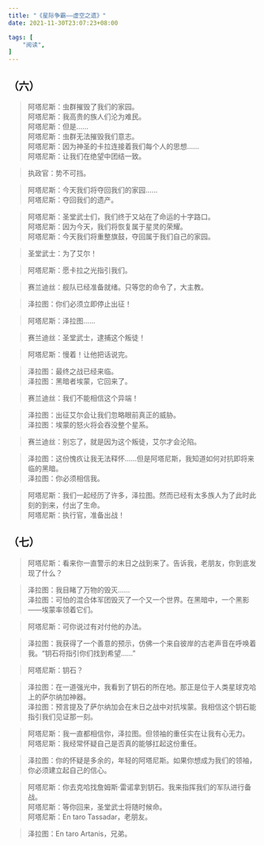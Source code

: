 ```yaml
---
title: "《星际争霸——虚空之遗》"
date: 2021-11-30T23:07:23+08:00

tags: [
    "阅读",
]
--- 
```


## （六）

> 阿塔尼斯：虫群摧毁了我们的家园。  
> 阿塔尼斯：我高贵的族人们沦为难民。  
> 阿塔尼斯：但是……  
> 阿塔尼斯：虫群无法摧毁我们意志。  
> 阿塔尼斯：因为神圣的卡拉连接着我们每个人的思想……  
> 阿塔尼斯：让我们在绝望中团结一致。  

> 执政官：势不可挡。  

> 阿塔尼斯：今天我们将夺回我们的家园……   
> 阿塔尼斯：夺回我们的遗产。  

> 阿塔尼斯：圣堂武士们，我们终于又站在了命运的十字路口。    
> 阿塔尼斯：因为今天，我们将恢复属于星灵的荣耀。    
> 阿塔尼斯：今天我们将重整旗鼓，夺回属于我们自己的家园。      

> 圣堂武士：为了艾尔！  

> 阿塔尼斯：愿卡拉之光指引我们。    

> 赛兰迪丝：舰队已经准备就绪。只等您的命令了，大主教。  

> 泽拉图：你们必须立即停止出征！  

> 阿塔尼斯：泽拉图……

> 赛兰迪丝：圣堂武士，逮捕这个叛徒！  

> 阿塔尼斯：慢着！让他把话说完。  

> 泽拉图：最终之战已经来临。    
> 泽拉图：黑暗者埃蒙，它回来了。    

> 赛兰迪丝：我们不能相信这个异端！    

> 泽拉图：出征艾尔会让我们忽略眼前真正的威胁。      
> 泽拉图：埃蒙的怒火将会吞没整个星系。      

> 赛兰迪丝：别忘了，就是因为这个叛徒，艾尔才会沦陷。    

> 泽拉图：这份愧疚让我无法释怀……但是阿塔尼斯，我知道如何对抗即将来临的黑暗。  
> 泽拉图：你必须相信我。  

> 阿塔尼斯：我们一起经历了许多，泽拉图。然而已经有太多族人为了此时此刻的到来，付出了生命。  
> 阿塔尼斯：执行官，准备出战！  

## （七）

> 阿塔尼斯：看来你一直警示的末日之战到来了。告诉我，老朋友，你到底发现了什么？  

> 泽拉图：我目睹了万物的毁灭……   
> 泽拉图：可怕的混合体军团毁灭了一个又一个世界。在黑暗中，一个黑影——埃蒙率领着它们。  

> 阿塔尼斯：可你说过有对付他的办法。  

> 泽拉图：我获得了一个善意的预示，仿佛一个来自彼岸的古老声音在呼唤着我。“钥石将指引你们找到希望……”     

> 阿塔尼斯：钥石？    

> 泽拉图：在一道强光中，我看到了钥石的所在地。那正是位于人类星球克哈上的萨尔纳加神器。  
> 泽拉图：预言提及了萨尔纳加会在末日之战中对抗埃蒙。我相信这个钥石能指引我们见证那一刻。  

> 阿塔尼斯：我一直都相信你，泽拉图。但领袖的重任实在让我有心无力。  
> 阿塔尼斯：我经常怀疑自己是否真的能够扛起这份重任。  

> 泽拉图：你的怀疑是多余的，年轻的阿塔尼斯。如果你想成为我们的领袖，你必须建立起自己的信心。  

> 阿塔尼斯：你去克哈找詹姆斯·雷诺拿到钥石。我来指挥我们的军队进行备战。  
> 阿塔尼斯：等你回来，圣堂武士将随时候命。  
> 阿塔尼斯：En taro Tassadar，老朋友。    

> 泽拉图：En taro Artanis，兄弟。    





